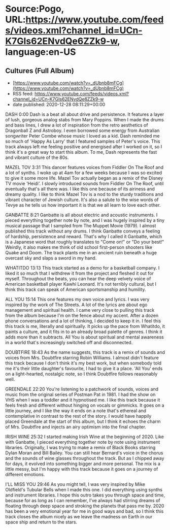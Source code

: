 # Source:Pogo, URL:https://www.youtube.com/feeds/videos.xml?channel_id=UCn-K7GIs62ENvdQe6ZZk9-w, language:en-US

## Cultures (Full Album)
 - [https://www.youtube.com/watch?v=_dUbnb8mFCg](https://www.youtube.com/watch?v=_dUbnb8mFCg)
 - RSS feed: https://www.youtube.com/feeds/videos.xml?channel_id=UCn-K7GIs62ENvdQe6ZZk9-w
 - date published: 2020-12-28 08:11:29+00:00

DASH 0:00 
Dash is a beat all about drive and persistence. It features a layer of lush, gorgeous analog stabs from Mary Poppins. When I made the drums and bass lines, I drew a lot of inspiration from the retro aesthetics of Dragonball Z and Astroboy. I even borrowed some energy from Australian songwriter Peter Combe whose music I loved as a kid. Dash reminded me so much of 'Happy As Larry' that I featured samples of Peter's voice. This track always left me feeling positive and energised after I worked on it, so I think it's a great way to start this album. To me, Dash represents the fast and vibrant culture of the 80s.

MAZEL TOV 3:31
This dancer features voices from Fiddler On The Roof and a lot of synths. I woke up at 4am for a few weeks because I was so excited to give it some more life. Mazel Tov actually began as a remix of the Disney TV movie 'Heidi'. I slowly introduced sounds from Fiddler On The Roof, until eventually that's all there was. I like this one because of its airiness and dreamy quality. I like to think Mazel Tov is a nod to the sturdy traditions and vibrant character of Jewish culture. It's also a salute to the wise words of Tevye as he tells us how important it is that we all learn to love each other.

GANBATTE 8:21
Ganbatte is all about electric and acoustic instruments. I pieced everything together note by note, and I was hugely inspired by a tiny musical passage that I sampled from The Muppet Movie (1979). I almost published this track without any drums. I think Ganbatte conveys a feeling of hardship, persistence and reward. That's why I called it Ganbatte, which is a Japanese word that roughly translates to "Come on!" or "Do your best!" Weirdly, it also makes me think of old school first-person shooters like Quake and Doom. The track plants me in an ancient ruin beneath a huge overcast sky and slaps a sword in my hand.

WHATITDO 13:13
This track started as a demo for a basketball company. I liked it so much that I withdrew it from the project and fleshed it out for myself. Throughout the beats, you can hear the deep velvety voice of American basketball player Kawhi Leonard. It's not terribly cultural, but I think this track can speak of American sportsmanship and humility.

ALL YOU 15:14
This one features my own voice and lyrics. I was very inspired by the work of The Streets. A lot of the lyrics are about ego management and spiritual health. I came very close to pulling this track from the album because I'm on the fence about my accent. After a dozen phone conversations and a lot of thinking, I decided to keep it in. I feel this this track is me, literally and spiritually. It picks up the pace from Whatitdo, it paints a culture, and it fits in to an already broad palette of genres. I think it adds more than it subtracts. All You is about spiritual and mental awareness in a world that's increasingly switched off and disconnected.

DOUBTFIRE 18:43
As the name suggests, this track is a remix of sounds and voices from Mrs. Doubtfire starring Robin Williams. I almost didn't feature this track because I don't think it's my best work, but when somebody told me it's their little daughter's favourite, I had to give it a place. 'All You' ends on a light-hearted, nostalgic note, so I think Doubtfire follows reasonably well.

GREENDALE 22:20
You're listening to a patchwork of sounds, voices and music from the original series of Postman Pat in 1981. I had the show on VHS when I was a toddler and it hypnotised me. I like this track because it feels fresh and different without hinging on vocals or gimmicks. It goes on a little journey, and I like the way it ends on a note that's ethereal and contemplative in contrast to the rest of the story. I would have happily placed Greendale at the start of this album, but I think it echoes the charm of Mrs. Doubtfire and injects an airy optimism into the final chapter.

IRISH WINE 25:32
I started making Irish Wine at the beginning of 2020. Like with Ganbatte, I pieced everything together note by note using instrument libraries. Originally, I was trying to make a remix of Black Books starring Dylan Moran and Bill Bailey. You can still hear Bernard's voice in the chorus and the sounds of wine glasses throughout the track. But as I chipped away for days, it evolved into something bigger and more personal. The mix is a little messy, but I'm happy with this track because it goes on a journey of different emotions.

I'LL MISS YOU 29:46
As you might tell, I was very inspired by Mike Oldfield's Tubular Bells when I made this one. I did everything using synths and instrument libraries. I hope this outro takes you through space and time, because for as long as I can remember, I've always had stirring dreams of floating through deep space and stroking the planets that pass me by. 2020 has been a very emotional year for me in good ways and bad, so I think this track closes the album nicely as we leave the madness on Earth in our space ship and return to the stars.

